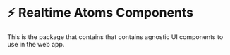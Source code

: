 # ⚡ Realtime Atoms Components

This is the package that contains that contains agnostic UI components to use in the web app.